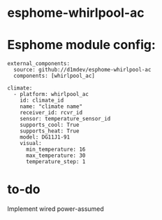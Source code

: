 # esphome-whirlpool-ac

# Esphome module config:
```
external_components:
  source: github://d1mdev/esphome-whirlpool-ac
  components: [whirlpool_ac]

climate:
  - platform: whirlpool_ac
    id: climate_id
    name: "climate name"
    receiver_id: rcvr_id
    sensor: temperature_sensor_id
    supports_cool: True
    supports_heat: True
    model: DG11J1-91
    visual:
      min_temperature: 16
      max_temperature: 30
      temperature_step: 1
```
# to-do
Implement wired power-assumed
